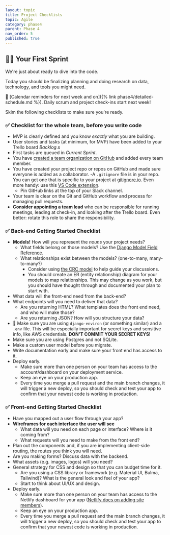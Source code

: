 ```yaml
---
layout: topic
title: Project Checklists
topic: Agile
category: phase4
parent: Phase 4
nav_order: 5
published: true
---
```


## 🏃‍♀️ Your First Sprint

We're just about ready to dive into the code.

Today you should be finalizing planning and doing research on data, technology, and tools you might need.

📆 [Calendar reminders for next week and on]({% link phase4/detailed-schedule.md %}). Daily scrum and project check-ins start next week!

Skim the following checklists to make sure you're ready.

### ✅ Checklist for the whole team, before you write code

- MVP is clearly defined and you know _exactly_ what you are building.
- User stories and tasks (at minimum, for MVP) have been added to your Trello board _Backlog_.s
- First tasks are queued in _Current Sprint_.
- You have [created a team organization on GitHub](https://docs.github.com/en/organizations/collaborating-with-groups-in-organizations/creating-a-new-organization-from-scratch) and added every team member.
- You have created your project repo or repos on GitHub and made sure everyone is added as a collaborator.
    -A `.gitignore` file is in your repo. You can get one that is specific to your project at [gitignore.io](https://www.toptal.com/developers/gitignore). Even more handy: use this [VS Code extension](https://marketplace.visualstudio.com/items?itemName=codezombiech.gitignore).
    - Pin GitHub links at the top of your Slack channel.
- Your team is clear on the Git and GitHub workflow and process for managing pull requests.
- **Consider appointing a team lead** who can be responsible for running meetings, leading at check-in, and looking after the Trello board. Even better: rotate this role to share the responsibility.

### ✅ Back-end Getting Started Checklist

- **Models!** How will you represent the _nouns_ your project needs?
    - What fields belong on those models? Use the [Django Model Field Reference](https://docs.djangoproject.com/en/4.0/ref/models/fields/).
    - What relationships exist between the models? (one-to-many, many-to-many?)
        - Consider using [the CRC model](http://agilemodeling.com/artifacts/crcModel.htm) to help guide your discussions.
        - You should create an ER (entity relationship) diagram for your models to map relationships. This may change as you work, but you should have thought through and documented your plan to start with.
- What data will the front-end need from the back-end?
- What endpoints will you need to deliver that data?
    - Are you returning HTML? What templates does the front end need, and who will make those?
    - Are you returning JSON? How will you structure your data?
- 🚨 Make sure you are using `django-environ` (or something similar) and a `.env` file. This will be especially important for secret keys and sensitive info, like AWS credentials. **DON'T COMMIT YOUR SECRET KEYS!**
- Make sure you are using Postgres and not SQLite.
- Make a custom user model before you migrate.
- Write documentation early and make sure your front end has access to it.
- Deploy early.
    - Make sure more than one person on your team has access to the account/dashboard on your deployment service.
    - Keep an eye on your production app.
    - Every time you merge a pull request and the main branch changes, it will trigger a new deploy, so you should check and test your app to confirm that your newest code is working in production.

### ✅ Front-end Getting Started Checklist

- Have you mapped out a user flow through your app?
- **Wireframes for each interface the user will see**
    - What data will you need on each page or interface? Where is it coming from?
    - What requests will you need to make from the front end?
- Plan out the components and, if you are implementing client-side routing, the routes you think you will need.
- Are you making forms? Discuss data with the backend.
- What assets (e.g. images, logos) will you need?
- General strategy for CSS and design so that you can budget time for it.
    - Are you using a CSS library or framework (e.g. Material UI, Bulma, Tailwind)? What is the general look and feel of your app?
    - Start to think about UI/UX and design.
- Deploy early.
    - Make sure more than one person on your team has access to the Netlify dashboard for your app ([Netlify docs on adding site members](https://docs.netlify.com/accounts-and-billing/team-management/manage-team-members/#manage-site-members)).
    - Keep an eye on your production app.
    - Every time you merge a pull request and the main branch changes, it will trigger a new deploy, so you should check and test your app to confirm that your newest code is working in production.
